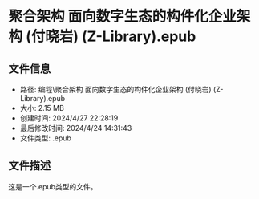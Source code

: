 ﻿# 聚合架构 面向数字生态的构件化企业架构 (付晓岩) (Z-Library).epub

## 文件信息
- 路径: 编程\聚合架构 面向数字生态的构件化企业架构 (付晓岩) (Z-Library).epub
- 大小: 2.15 MB
- 创建时间: 2024/4/27 22:28:19
- 最后修改时间: 2024/4/24 14:31:43
- 文件类型: .epub

## 文件描述
这是一个.epub类型的文件。

